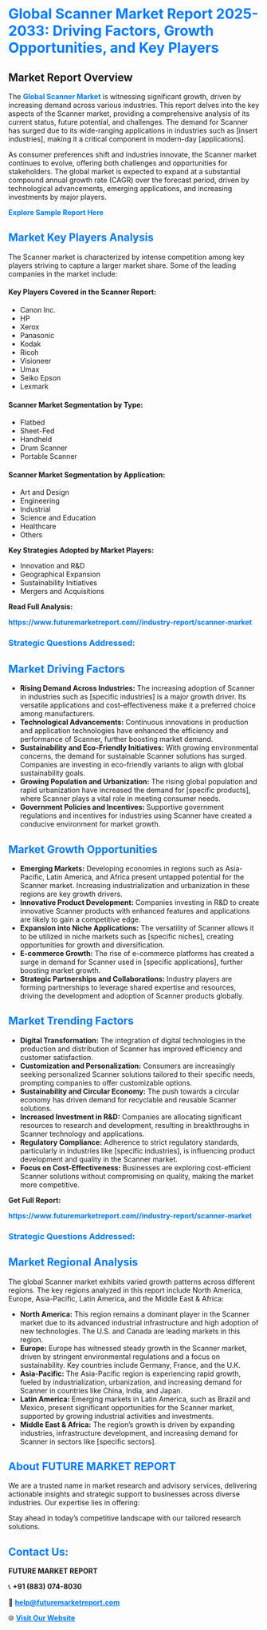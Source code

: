 <h1 style="color: #007BFF;">Global Scanner Market Report 2025-2033: Driving Factors, Growth Opportunities, and Key Players</h1>

<section id="overview">
<h2>Market Report Overview</h2>
<p>The <a href="https://www.futuremarketreport.com//industry-report/scanner-market" style="color: #007BFF; text-decoration: none;"><strong>Global Scanner Market</strong></a> is witnessing significant growth, driven by increasing demand across various industries. This report delves into the key aspects of the Scanner market, providing a comprehensive analysis of its current status, future potential, and challenges. The demand for Scanner has surged due to its wide-ranging applications in industries such as [insert industries], making it a critical component in modern-day [applications].</p>
<p>As consumer preferences shift and industries innovate, the Scanner market continues to evolve, offering both challenges and opportunities for stakeholders. The global market is expected to expand at a substantial compound annual growth rate (CAGR) over the forecast period, driven by technological advancements, emerging applications, and increasing investments by major players.</p>
</section>

<section id="overview">
<p><a href="https://www.futuremarketreport.com//request-sample/reportId=57433" style="color: #007BFF; text-decoration: none;"><strong>Explore Sample Report Here</strong></a></p>
</section>

<section id="key-players">
<h2 style="color: #007BFF;">Market Key Players Analysis</h2>
<p>The Scanner market is characterized by intense competition among key players striving to capture a larger market share. Some of the leading companies in the market include:</p>
<h4>Key Players Covered in the Scanner Report:</h4>
<ul><li>Canon Inc.</li><li>HP</li><li>Xerox</li><li>Panasonic</li><li>Kodak</li><li>Ricoh</li><li>Visioneer</li><li>Umax</li><li>Seiko Epson</li><li>Lexmark</li></ul>
<h4>Scanner Market Segmentation by Type:</h4>
<ul><li>Flatbed</li><li>Sheet-Fed</li><li>Handheld</li><li>Drum Scanner</li><li>Portable Scanner</li></ul>

<h4>Scanner Market Segmentation by Application:</h4>
<ul><li>Art and Design</li><li>Engineering</li><li>Industrial</li><li>Science and Education</li><li>Healthcare</li><li>Others</li></ul>
<p><strong>Key Strategies Adopted by Market Players:</strong></p>
<ul>
<li>Innovation and R&D</li>
<li>Geographical Expansion</li>
<li>Sustainability Initiatives</li>
<li>Mergers and Acquisitions</li>
</ul>
</section>

<section>
<p><strong>Read Full Analysis: </strong></p><a href="https://www.futuremarketreport.com//industry-report/scanner-market" style="color: #007BFF; text-decoration: none;"><strong>https://www.futuremarketreport.com//industry-report/scanner-market</strong></a>
<h3 style="color: #007BFF;">Strategic Questions Addressed:</h3>
</section>

<section id="driving-factors">
<h2 style="color: #007BFF;">Market Driving Factors</h2>
<ul>
<li><strong>Rising Demand Across Industries:</strong> The increasing adoption of Scanner in industries such as [specific industries] is a major growth driver. Its versatile applications and cost-effectiveness make it a preferred choice among manufacturers.</li>
<li><strong>Technological Advancements:</strong> Continuous innovations in production and application technologies have enhanced the efficiency and performance of Scanner, further boosting market demand.</li>
<li><strong>Sustainability and Eco-Friendly Initiatives:</strong> With growing environmental concerns, the demand for sustainable Scanner solutions has surged. Companies are investing in eco-friendly variants to align with global sustainability goals.</li>
<li><strong>Growing Population and Urbanization:</strong> The rising global population and rapid urbanization have increased the demand for [specific products], where Scanner plays a vital role in meeting consumer needs.</li>
<li><strong>Government Policies and Incentives:</strong> Supportive government regulations and incentives for industries using Scanner have created a conducive environment for market growth.</li>
</ul>
</section>

<section id="growth-opportunities">
<h2 style="color: #007BFF;">Market Growth Opportunities</h2>
<ul>
<li><strong>Emerging Markets:</strong> Developing economies in regions such as Asia-Pacific, Latin America, and Africa present untapped potential for the Scanner market. Increasing industrialization and urbanization in these regions are key growth drivers.</li>
<li><strong>Innovative Product Development:</strong> Companies investing in R&D to create innovative Scanner products with enhanced features and applications are likely to gain a competitive edge.</li>
<li><strong>Expansion into Niche Applications:</strong> The versatility of Scanner allows it to be utilized in niche markets such as [specific niches], creating opportunities for growth and diversification.</li>
<li><strong>E-commerce Growth:</strong> The rise of e-commerce platforms has created a surge in demand for Scanner used in [specific applications], further boosting market growth.</li>
<li><strong>Strategic Partnerships and Collaborations:</strong> Industry players are forming partnerships to leverage shared expertise and resources, driving the development and adoption of Scanner products globally.</li>
</ul>
</section>

<section id="trending-factors">
<h2 style="color: #007BFF;">Market Trending Factors</h2>
<ul>
<li><strong>Digital Transformation:</strong> The integration of digital technologies in the production and distribution of Scanner has improved efficiency and customer satisfaction.</li>
<li><strong>Customization and Personalization:</strong> Consumers are increasingly seeking personalized Scanner solutions tailored to their specific needs, prompting companies to offer customizable options.</li>
<li><strong>Sustainability and Circular Economy:</strong> The push towards a circular economy has driven demand for recyclable and reusable Scanner solutions.</li>
<li><strong>Increased Investment in R&D:</strong> Companies are allocating significant resources to research and development, resulting in breakthroughs in Scanner technology and applications.</li>
<li><strong>Regulatory Compliance:</strong> Adherence to strict regulatory standards, particularly in industries like [specific industries], is influencing product development and quality in the Scanner market.</li>
<li><strong>Focus on Cost-Effectiveness:</strong> Businesses are exploring cost-efficient Scanner solutions without compromising on quality, making the market more competitive.</li>
</ul>
</section>

<section>
<p><strong>Get Full Report: </strong></p><a href="https://www.futuremarketreport.com//industry-report/scanner-market" style="color: #007BFF; text-decoration: none;"><strong>https://www.futuremarketreport.com//industry-report/scanner-market</strong></a>
<h3 style="color: #007BFF;">Strategic Questions Addressed:</h3>
</section>


<section id="regional-analysis">
<h2 style="color: #007BFF;">Market Regional Analysis</h2>
<p>The global Scanner market exhibits varied growth patterns across different regions. The key regions analyzed in this report include North America, Europe, Asia-Pacific, Latin America, and the Middle East & Africa:</p>
<ul>
<li><strong>North America:</strong> This region remains a dominant player in the Scanner market due to its advanced industrial infrastructure and high adoption of new technologies. The U.S. and Canada are leading markets in this region.</li>
<li><strong>Europe:</strong> Europe has witnessed steady growth in the Scanner market, driven by stringent environmental regulations and a focus on sustainability. Key countries include Germany, France, and the U.K.</li>
<li><strong>Asia-Pacific:</strong> The Asia-Pacific region is experiencing rapid growth, fueled by industrialization, urbanization, and increasing demand for Scanner in countries like China, India, and Japan.</li>
<li><strong>Latin America:</strong> Emerging markets in Latin America, such as Brazil and Mexico, present significant opportunities for the Scanner market, supported by growing industrial activities and investments.</li>
<li><strong>Middle East & Africa:</strong> The region’s growth is driven by expanding industries, infrastructure development, and increasing demand for Scanner in sectors like [specific sectors].</li>
</ul>
</section>

<footer>
<h2 style="color: #007BFF;">About FUTURE MARKET REPORT</h2>
<p>We are a trusted name in market research and advisory services, delivering actionable insights and strategic support to businesses across diverse industries. Our expertise lies in offering:</p>

<p>Stay ahead in today’s competitive landscape with our tailored research solutions.</p>

<h2 style="color: #007BFF;">Contact Us:</h2>
<p><strong>FUTURE MARKET REPORT</strong></p>
<p>📞 <strong>+91 (883) 074-8030</strong></p>
<p>📧 <strong><a href="mailto:help@futuremarketreport.com" style="color: #007BFF;">help@futuremarketreport.com</a></strong></p>
<p>🌐 <strong><a href="https://www.futuremarketreport.com/" style="color: #007BFF;">Visit Our Website</a></strong></p>
</footer>